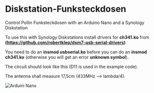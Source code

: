 # Diskstation-Funksteckdosen
Control Pollin Funksteckdosen with an Arduino Nano and a Synology Diskstation

To use this with Synology Diskstations install drivers for **ch341.ko** from **(https://github.com/robertklep/dsm7-usb-serial-drivers)**.

You need to do an **insmod usbserial.ko** before you can do an **insmod ch341.ko** (otherwise you will get an error **unknown symbol**).

The circuit should look like this (D11 is used in the example code).

The antenna shall measure 17,5cm (433MHz --> lambda/4).

![Arduini Nano](https://1.bp.blogspot.com/-GuZSmIRy9X0/W_oqlHoSKsI/AAAAAAAAmd8/-qJu2fF4lZMlJeRqeO1R3uueKHD2nZiGwCLcBGAs/s1600/circuit.png)
